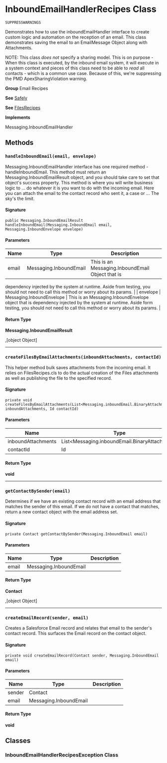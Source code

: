 # InboundEmailHandlerRecipes Class

`SUPPRESSWARNINGS`

Demonstrates how to use the inboundEmailHandler 
interface to create custom logic and automation on the reception 
of an email. This class demonstrates saving the email 
to an EmailMessage Object along with Attachments. 
 
NOTE: This class *does not* specify a sharing model. 
This is on purpose - When this class is executed, by the inbound 
email system, it will execute in a system context and pieces of 
this class need to be able to *read* all contacts - which is a 
common use case. Because of this, we&#x27;re suppressing the PMD 
ApexSharingViolation warning.

**Group** Email Recipes

**See** [Safely](https://github.com/trailheadapps/apex-recipes/wiki/Safely)

**See** [FilesRecipes](https://github.com/trailheadapps/apex-recipes/wiki/FilesRecipes)

**Implements**

Messaging.InboundEmailHandler

## Methods
### `handleInboundEmail(email, envelope)`

Messaging.InboundEmailHandler interface has one required 
method - handleInboundEmail. This method must return an 
Messaging.InboundEmailResult object, and you should take care to set that 
object&#x27;s success property. This method is where you will write business 
logic to ... do whatever it is you want to do with the incoming email. 
Here you can attach the email to the contact record who sent it, a case 
or ... The sky&#x27;s the limit.

#### Signature
```apex
public Messaging.InboundEmailResult handleInboundEmail(Messaging.InboundEmail email, Messaging.InboundEnvelope envelope)
```

#### Parameters
| Name | Type | Description |
|------|------|-------------|
| email | Messaging.InboundEmail | This is an Messaging.InboundEmail Object that is 
dependency injected by the system at runtime. Aside from testing, you 
should not need to call this method or worry about its params. |
| envelope | Messaging.InboundEnvelope | This is an Messaging.InboundEnvelope object that is 
dependency injected by the system at runtime. Aside form testing, you 
should not need to call this method or worry about its params. |

#### Return Type
**Messaging.InboundEmailResult**

,[object Object]

---

### `createFilesByEmailAttachments(inboundAttachments, contactId)`

This helper method bulk saves attachments from 
the incoming email. It relies on FilesRecipes.cls to do the actual 
creation of the Files attachments as well as publishing the file to the 
specified record.

#### Signature
```apex
private void createFilesByEmailAttachments(List<Messaging.inboundEmail.BinaryAttachment> inboundAttachments, Id contactId)
```

#### Parameters
| Name | Type | Description |
|------|------|-------------|
| inboundAttachments | List&lt;Messaging.inboundEmail.BinaryAttachment&gt; |  |
| contactId | Id |  |

#### Return Type
**void**

---

### `getContactBySender(email)`

Determines if we have an existing contact record 
with an email address that matches the sender of this email. 
If we do not have a contact that matches, return a new contact object 
with the email address set.

#### Signature
```apex
private Contact getContactBySender(Messaging.InboundEmail email)
```

#### Parameters
| Name | Type | Description |
|------|------|-------------|
| email | Messaging.InboundEmail |  |

#### Return Type
**Contact**

,[object Object]

---

### `createEmailRecord(sender, email)`

Creates a Salesforce Email record and relates that email to 
the sender&#x27;s contact record. This surfaces the Email record on the 
contact object.

#### Signature
```apex
private void createEmailRecord(Contact sender, Messaging.InboundEmail email)
```

#### Parameters
| Name | Type | Description |
|------|------|-------------|
| sender | Contact |  |
| email | Messaging.InboundEmail |  |

#### Return Type
**void**

## Classes
### InboundEmailHandlerRecipesException Class